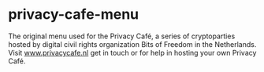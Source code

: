 privacy-cafe-menu
=================

The original menu used for the Privacy Café, a series of cryptoparties hosted by digital civil rights organization Bits of Freedom in the Netherlands. Visit www.privacycafe.nl get in touch or for help in hosting your own Privacy Café.
